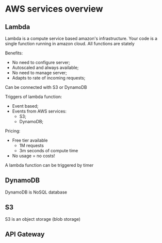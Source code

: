 # AWS services overview

## Lambda 

Lambda is a compute service based amazon's infrastructure. Your code is a single function running in amazon cloud. All functions are stately

Benefits:
- No need to configure server;
- Autoscaled and always available;
- No need to manage server;
- Adapts to rate of incoming requests;

Can be connected with S3 or DynamoDB

Triggers of lambda function:
- Event based;
- Events from AWS services:
    - S3;
    - DynamoDB;

Pricing:
- Free tier available
    - 1M requests 
    - 3m seconds of compute time
- No usage = no costs!

A lambda function can be triggered by timer

## DynamoDB

DynamoDB is NoSQL database

## S3

S3 is an object storage (blob storage)

## API Gateway


